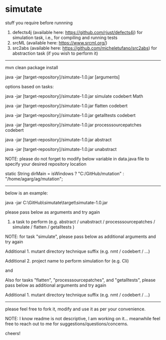 # simutate

stuff you require before runnning

1. defects4j (available here: https://github.com/rjust/defects4j) for simulation task, i.e., for compiling and running tests
2. srcML (available here: https://www.srcml.org/)
3. src2abs (available here: https://github.com/micheletufano/src2abs) for abstraction task (if you wish to perform it)

-----------------------------------------------------------------------------------------------------------------------------

mvn clean package install

java -jar [target-repository]/simutate-1.0.jar [arguments]


options based on tasks:

java -jar [target-repository]/simutate-1.0.jar simulate codebert Math

java -jar [target-repository]/simutate-1.0.jar flatten codebert

java -jar [target-repository]/simutate-1.0.jar getalltests codebert

java -jar [target-repository]/simutate-1.0.jar processsourcepatches codebert

java -jar [target-repository]/simutate-1.0.jar abstract

java -jar [target-repository]/simutate-1.0.jar unabstract


NOTE: please do not forget to modify below variable in data.java file to specify your desired repository location

static String dirMain = isWindows ? "C:/GitHub/mutation" : "/home/agarg/ag/mutation";

-----------------------------------------------------------------------------------------------------------------------------

below is an example:

java -jar C:\GitHub\simutate\target\simutate-1.0.jar

please pass below as arguments and try again

1. a task to perform (e.g. abstract / unabstract / processsourcepatches / simulate / flatten / getalltests )

NOTE: for task "simulate", please pass below as additional arguments and try again

Additional 1. mutant directory technique suffix (e.g. nmt / codebert / ...)

Additional 2. project name to perform simulation for (e.g. Cli)

and

Also for tasks "flatten", "processsourcepatches", and "getalltests", please pass below as additional arguments and try again

Additional 1. mutant directory technique suffix (e.g. nmt / codebert / ...)

-----------------------------------------------------------------------------------------------------------------------------

please feel free to fork it, modify and use it as per your convenience.

NOTE: I know readme is not descriptive, I am working on it... meanwhile feel free to reach out to me for suggestions/questions/concerns.

cheers!
